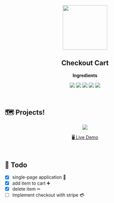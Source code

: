 <p align="center">
  <img width="140px" src="./client/public/cart.png" />
</p>
<h2 align="center">Checkout Cart</h2>
<p align="center"><b>Ingredients</b></p>
<p align="middle">
  <img src="https://img.shields.io/badge/language-ts-blue.svg?style=flat-square"/>
  <img src="https://img.shields.io/badge/library-react-61dafb.svg?style=flat-square"/>
  <img src="https://img.shields.io/badge/library-react--router-ff6500.svg?style=flat-square"/>
  <img src="https://img.shields.io/badge/library-framer--motion-blueviolet.svg?style=flat-square"/>
  <img src="https://img.shields.io/badge/styled-emotion-ff69b4.svg?style=flat-square"/>
</p>

<br />

## 🗺️ Projects!

<p align="center">
  <img src="./client/public/demo.png"/>
</p>
<p align="center">
  <a href="https://Rolo-coding.github.io/checkout-cart"> 🖥️ Live Demo</a>
</p>

<br />

## 📓 Todo

- [x] single-page application 📜
- [x] add item to cart ➕
- [x] delete item ➖
- [ ] Implement checkout with stripe 💳
